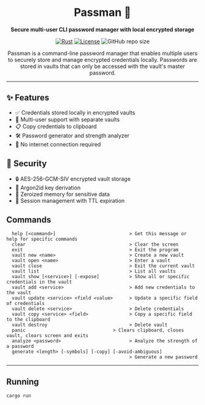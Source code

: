 <div align="center">

# Passman 🔐

**Secure multi-user CLI password manager with local encrypted storage**

[![Rust](https://img.shields.io/badge/Built_with-Rust-orange?logo=rust)](https://www.rust-lang.org/)
[![License](https://img.shields.io/badge/License-MIT-blue.svg)](LICENSE)
![GitHub repo size](https://img.shields.io/github/repo-size/R1c4rdCo5t4/passman)

Passman is a command-line password manager that enables multiple users to securely store and manage encrypted credentials locally. Passwords are stored in vaults that can only be accessed with the vault's master password.

</div>

---

## ✨ Features

- ✅ Credentials stored locally in encrypted vaults
- 👥 Multi-user support with separate vaults
- 📋 Copy credentials to clipboard
- 🛠️ Password generator and strength analyzer
- 🚫 No internet connection required

## 🔑 Security

- 🔒 AES-256-GCM-SIV encrypted vault storage
- 🔐 Argon2id key derivation
- 🧹 Zeroized memory for sensitive data
- 👤 Session management with TTL expiration

## Commands

```
  help [<command>]                           > Get this message or help for specific commands
  clear                                      > Clear the screen
  exit                                       > Exit the program
  vault new <name>                           > Create a new vault
  vault open <name>                          > Enter a vault
  vault close                                > Exit the current vault
  vault list                                 > List all vaults
  vault show [<service>] [-expose]           > Show all or specific credentials in the vault
  vault add <service>                        > Add new credentials to the vault
  vault update <service> <field <value>      > Update a specific field of credentials 
  vault delete <service>                     > Delete credentials
  vault copy <service> <field>               > Copy a specific field to the clipboard
  vault destroy                              > Delete vault
  panic                                > Clears clipboard, closes vault, clears screen and exits
  analyze <password>                         > Analyze the strength of a password
  generate <length> [-symbols] [-copy] [-avoid-ambiguous]
                                             > Generate a new password
```

---

## Running

```
cargo run
```